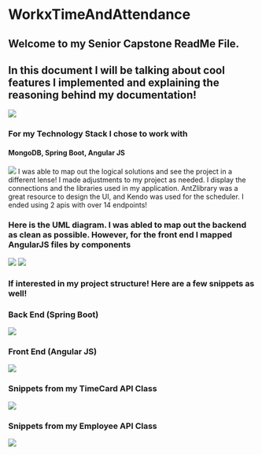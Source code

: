 # WorkxTimeAndAttendance

## Welcome to my Senior Capstone ReadMe File. 
## In this document I will be talking about cool features I implemented and explaining the reasoning behind my documentation!

<img src="Detailed Solution.png" />

### For my Technology Stack I chose to work with 
#### MongoDB, Spring Boot, Angular JS

<img src="Logical Solution Diagram.png"/>
 I was able to map out the logical solutions and see the project in a different lense! I made adjustments to my project as needed. I display the connections and the libraries used in my application. AntZlibrary was a great resource to design the UI, and Kendo was used for the scheduler. I ended using 2 apis with over 14 endpoints!
 
 
 ### Here is the UML diagram. I was abled to map out the backend as clean as possible. However, for the front end I mapped AngularJS files by components
 <img src = "UML Backend.png"/>
 <img src = "FrontEndUML.png"/>


### If interested in my project structure! Here are a few snippets as well! 
### Back End (Spring Boot)
<img src = "ProjectStructure.png"/>

### Front End (Angular JS)
<img src = "AngularFolder.png"/>

### Snippets from my TimeCard API Class
<img src="TimeCardEntity.png"/>

### Snippets from my Employee API Class
<img src="EmployeeEntity.png"/>
